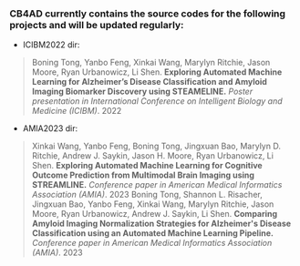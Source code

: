 ### CB4AD currently contains the source codes for the following projects and will be updated regularly:
- ICIBM2022 dir: 
> Boning Tong, Yanbo Feng, Xinkai Wang, Marylyn Ritchie, Jason Moore, Ryan Urbanowicz, Li Shen. **Exploring Automated Machine Learning for Alzheimer’s Disease Classification and Amyloid Imaging Biomarker Discovery using STEAMELINE.** _Poster presentation in International Conference on Intelligent Biology and Medicine (ICIBM)_. 2022

- AMIA2023 dir: 
> Xinkai Wang, Yanbo Feng, Boning Tong, Jingxuan Bao, Marylyn D. Ritchie, Andrew J. Saykin, Jason H. Moore, Ryan Urbanowicz, Li Shen. **Exploring Automated Machine Learning for Cognitive Outcome Prediction from Multimodal Brain Imaging using STREAMLINE.** _Conference paper in American Medical Informatics Association (AMIA)_. 2023
> Boning Tong, Shannon L. Risacher, Jingxuan Bao, Yanbo Feng, Xinkai Wang, Marylyn Ritchie, Jason Moore, Ryan Urbanowicz, Andrew J. Saykin, Li Shen. **Comparing Amyloid Imaging Normalization Strategies for Alzheimer's Disease Classification using an Automated Machine Learning Pipeline.** _Conference paper in American Medical Informatics Association (AMIA)_. 2023



